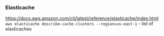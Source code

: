 ### Elasticache

https://docs.aws.amazon.com/cli/latest/reference/elasticache/index.html
```aws elasticache describe-cache-clusters --region=us-east-1``` - list of elasticaches
